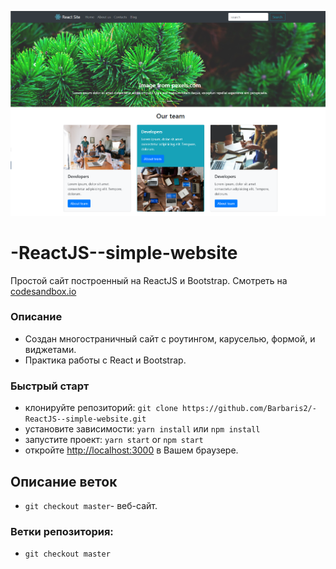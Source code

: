 ![](https://github.com/Barbaris2/-ReactJS--simple-website/blob/master/img/1.png)

# -ReactJS--simple-website

Простой сайт построенный на ReactJS и Bootstrap. Смотреть на [codesandbox.io](https://dzhig.csb.app/)

### Описание

- Cоздан многостраничный сайт с роутингом, каруселью, формой, и виджетами.
- Практика работы с React и Bootstrap.

### Быстрый старт

- клонируйте репозиторий: `git clone https://github.com/Barbaris2/-ReactJS--simple-website.git`
- установите зависимости: `yarn install` или `npm install`
- запустите проект: `yarn start` or `npm start`
- откройте [http://localhost:3000](http://localhost:3000) в Вашем браузере.

## Описание веток

- `git checkout master`- веб-сайт.

### Ветки репозитория:

- `git checkout master`
